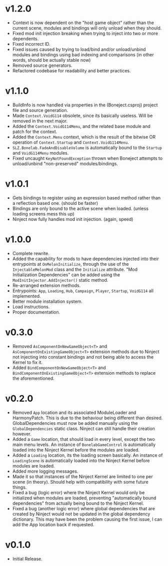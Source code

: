 # v1.2.0

* Context is now dependent on the "host game object" rather than the current scene, modules and bindings will only 
  unload when they should.
* Fixed mod init injection breaking when trying to inject into two or more dependents.
* Fixed incorrect ID.
* Fixed issues caused by trying to load/bind and/or unload/unbind modules and bindings using bad indexing and 
  comparisons (in other words, should be actually stable now)
* Removed source generators.
* Refactored codebase for readability and better practices.

# v1.1.0

* BuildInfo is now handled via properties in the (Boneject.csproj) project file and source generation.
* Made `Context.VoidG114` obsolete, since its basically useless. Will be removed in the next major.
* Added the `Context.VoidG114Menu`, and the related base module and patch for the context.
* Added the `Context.Menu` context, which is the result of the bitwise OR operation of `Context.Startup` and
  `Context.VoidG114Menu`.
* `SLZ.Bonelab.FadeAndDisableVolume` is automatically bound to the `Startup` and `VoidG114Menu` modules.
* Fixed uncaught `KeyNotFoundException` thrown when Boneject attempts to unload/unbind "non-preserved" modules/bindings.

# v1.0.1

* Gets bindings to register using an expression based method rather than a reflection based one. (should be faster)
* Bindings are only bound to the active scene when loaded. (unless loading screens mess this up)
* Ninject now fully handles mod init injection. (again, speed)

# v1.0.0

* Complete rewrite.
* Added the capability for mods to have dependencies injected into their entrypoints at `OnMelonInitialize`, through the
  use of the `InjectableMelonMod` class and the `Initialize` attribute. "Mod Initialization Dependencies" can be added
  using the `ModInitInjector.AddInjector()` static method.
* Re-arranged extension methods.
* Entrypoints: `App`, `Loading`, `Hub`, `Campaign`, `Player`, `Startup`, `VoidG114` all implemented.
* Better module installation system.
* Load instructions.
* Proper documentation.

# v0.3.0

* Removed `AsComponentOnNewGameObject<T>` and `AsComponentOnExistingGameObject<T>` extension methods due to Ninject not
  injecting into constant bindings and not being able to access the Kernel to fix it.
* Added `BindComponentOnNewGameObject<T>` and `BindComponentOnExistingGameObject<T>` extension methods to replace the
  aforementioned.

# v0.2.0

* Removed `App` location and its associated ModuleLoader and HarmonyPatch. This is due to the behaviour being different
  than desired. GlobalDependencies must now be added manually using the `GlobalDependencies` static class. Ninject can
  still handle their creation however.
* Added a `Game` location, that should load in every level, except the two main menu levels. An instance of
  `BonelabGameControl` is automatically loaded into the Ninject Kernel before the modules are loaded.
* Added a `Loading` location, its the loading screen basically. An instance of `LoadingScene` is automatically loaded
  into the Ninject Kernel before modules are loaded.
* Added more logging messages.
* Made it so that instances of the Ninject Kernel are limited to one per scene (in theory). Should help with
  compatibility with some future things.
* Fixed a bug (logic error) where the Ninject Kernel would only be initialized when modules are loaded, preventing
  "automatically bound dependencies" from actually being bound to the Ninject Kernel.
* Fixed a bug (another logic error) where global dependencies that are created by Ninject would not be updated in the
  global dependency dictionary. This may have been the problem causing the first issue, I can add the App location back
  if requested.

# v0.1.0

* Initial Release.
